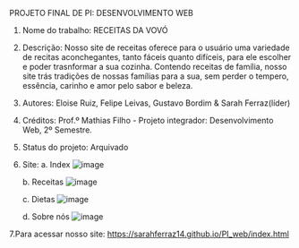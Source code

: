 PROJETO FINAL DE PI: DESENVOLVIMENTO WEB

1. Nome do trabalho: 
    RECEITAS DA VOVÓ

2. Descrição:
     Nosso site de receitas oferece para o usuário uma variedade de recitas aconchegantes, tanto fáceis quanto difíceis, para ele escolher e poder trasnformar a sua cozinha. Contendo receitas de família, nosso site trás tradições de nossas famílias para a sua, sem perder o tempero, essência, carinho e amor pelo sabor e beleza.

3. Autores:
     Eloise Ruiz, Felipe Leivas, Gustavo Bordim & Sarah Ferraz(líder)

4. Créditos:
     Prof.º Mathias Filho - Projeto integrador: Desenvolvimento Web, 2º Semestre.

5. Status do projeto:
     Arquivado

6. Site:
   a. Index
   ![image](https://github.com/user-attachments/assets/ed3a663f-87dc-4ceb-8cfc-f6ce057d2c9d)

   b. Receitas
    ![image](https://github.com/user-attachments/assets/e5536364-d2c0-4488-810b-f38f24bb9069)
   
   c. Dietas
   ![image](https://github.com/user-attachments/assets/4c6989e5-1cf4-44e2-974d-1aeb55e4d410)

   d. Sobre nós
   ![image](https://github.com/user-attachments/assets/05f9defd-fee3-439a-872b-bd8d6b26f36e)

7.Para acessar nosso site:
   https://sarahferraz14.github.io/PI_web/index.html
